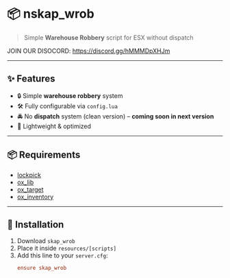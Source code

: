 # 📦 nskap_wrob
> Simple **Warehouse Robbery** script for ESX without dispatch  

JOIN OUR DISOCORD: https://discord.gg/hMMMDpXHJm

---

## ✨ Features
- 🔒 Simple **warehouse robbery** system  
- 🛠️ Fully configurable via `config.lua`  
- 🚔 No **dispatch** system (clean version) – **coming soon in next version**  
- 🎯 Lightweight & optimized  

---

## 📦 Requirements
- [lockpick](https://github.com/baguscodestudio/lockpick)  
- [ox_lib](https://github.com/overextended/ox_lib)  
- [ox_target](https://github.com/overextended/ox_target)  
- [ox_inventory](https://github.com/overextended/ox_inventory)  

---

## 📂 Installation
1. Download `skap_wrob`  
2. Place it inside `resources/[scripts]`  
3. Add this line to your `server.cfg`:  
   ```cfg
   ensure skap_wrob
